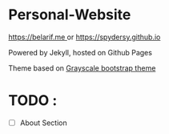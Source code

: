 Personal-Website
=========================

[https://belarif.me ](https://belarif.me) or [https://spydersy.github.io ](https://spydersy.github.io)

Powered by Jekyll, hosted on Github Pages

Theme based on [Grayscale bootstrap theme ](https://github.com/startbootstrap/startbootstrap-grayscale)

TODO :
=========================

- [ ] About Section
